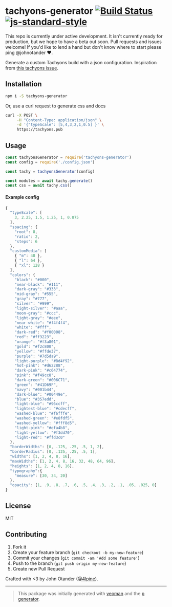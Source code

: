 # tachyons-generator [![Build Status](https://secure.travis-ci.org/tachyons-css/tachyons-generator.svg?branch=master)](https://travis-ci.org/tachyons-css/tachyons-generator) [![js-standard-style](https://img.shields.io/badge/code%20style-standard-brightgreen.svg?style=flat)](https://github.com/feross/standard)

This repo is currently under active development.
It isn't currently ready for production, but we hope to have a beta out soon.
Pull requests and issues welcome!
If you'd like to lend a hand but don't know where to start please ping @johnotander :heart:.

Generate a custom Tachyons build with a json configuration.
Inspiration from [this tachyons issue](https://github.com/tachyons-css/tachyons/issues/224).

## Installation

```bash
npm i -S tachyons-generator
```

Or, use a curl request to generate css and docs

```sh
curl -X POST \
     -H "Content-Type: application/json" \
     -d '{"typeScale": [5,4,3,2,1,0.5] }' \
     https://tachyons.pub
```

## Usage

```javascript
const tachyonsGenerator = require('tachyons-generator')
const config = require('./config.json')

const tachy = tachyonsGenerator(config)

const modules = await tachy.generate()
const css = await tachy.css()
```

#### Example config

```js
{
  "typeScale": [
    3, 2.25, 1.5, 1.25, 1, 0.875
  ],
  "spacing": {
    "root": 8,
    "ratio": 2,
    "steps": 6
  },
  "customMedia": [
    { "m": 48 },
    { "l": 64 },
    { "xl": 128 }
  ],
  "colors": {
    "black": "#000",
    "near-black": "#111",
    "dark-gray": "#333",
    "mid-gray": "#555",
    "gray": "#777",
    "silver": "#999",
    "light-silver": "#aaa",
    "moon-gray": "#ccc",
    "light-gray": "#eee",
    "near-white": "#f4f4f4",
    "white": "#fff",
    "dark-red": "#f00008",
    "red": "#ff3223",
    "orange": "#f3a801",
    "gold": "#f2c800",
    "yellow": "#ffde37",
    "purple": "#7d5da9",
    "light-purple": "#8d4f92",
    "hot-pink": "#d62288",
    "dark-pink": "#c64774",
    "pink": "#f49cc8",
    "dark-green": "#006C71",
    "green": "#41D69F",
    "navy": "#001b44",
    "dark-blue": "#00449e",
    "blue": "#357edd",
    "light-blue": "#96ccff",
    "lightest-blue": "#cdecff",
    "washed-blue": "#f6fffe",
    "washed-green": "#e8fdf5",
    "washed-yellow": "#fff8d5",
    "light-pink": "#efa4b8",
    "light-yellow": "#f3dd70",
    "light-red": "#ffd3c0"
  },
  "borderWidths": [0, .125, .25, .5, 1, 2],
  "borderRadius": [0, .125, .25, .5, 1],
  "widths": [1, 2, 4, 8, 16],
  "maxWidths": [1, 2, 4, 8, 16, 32, 48, 64, 96],
  "heights": [1, 2, 4, 8, 16],
  "typography":{
    "measure": [30, 34, 20]
  },
  "opacity": [1, .9, .8, .7, .6, .5, .4, .3, .2, .1, .05, .025, 0]
}
```

## License

MIT

## Contributing

1. Fork it
2. Create your feature branch (`git checkout -b my-new-feature`)
3. Commit your changes (`git commit -am 'Add some feature'`)
4. Push to the branch (`git push origin my-new-feature`)
5. Create new Pull Request

Crafted with <3 by John Otander ([@4lpine](https://twitter.com/4lpine)).

***

> This package was initially generated with [yeoman](http://yeoman.io) and the [p generator](https://github.com/johnotander/generator-p.git).
